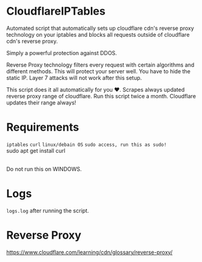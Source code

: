 # CloudflareIPTables
Automated script that automatically sets up cloudflare cdn's reverse proxy technology on your iptables and blocks all requests outside of cloudflare cdn's reverse proxy.

Simply a powerful protection against DDOS.

Reverse Proxy technology filters every request with certain algorithms and different methods. This will protect your server well. You have to hide the static IP. Layer 7 attacks will not work after this setup.

This script does it all automatically for you ❤️. 
Scrapes always updated reverse proxy range of cloudflare. Run this script twice a month. Cloudflare updates their range always!

# Requirements
``iptables``
``curl``
``linux/debain OS``
```sudo access, run this as sudo!```
<br>
sudo apt get install curl

<br>
Do not run this on WINDOWS.

# Logs
``logs.log`` after running the script.

# Reverse Proxy
https://www.cloudflare.com/learning/cdn/glossary/reverse-proxy/
